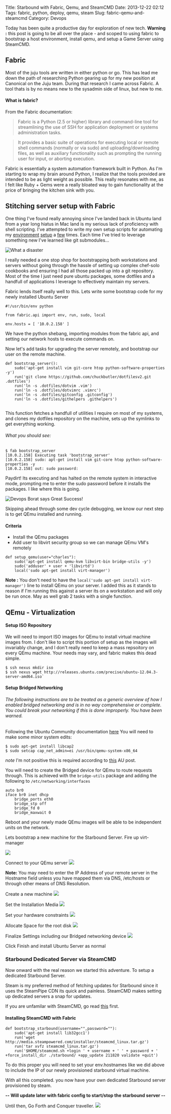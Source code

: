 Title: Starbound with Fabric, Qemu, and SteamCMD
Date: 2013-12-22 02:12
Tags: fabric, python, deploy, qemu, steam
Slug: fabric-qemu-and-steamcmd
Category: Devops

Today has been quite a productive day for exploration of new tech. **Warning :** this post is going to be all over the place - and scoped to using fabric to bootstrap a host environment, install qemu, and setup a Game Server using SteamCMD.


## Fabric

Most of the juju tools are written in either python or go. This has lead me down the path of researching Python gearing up for my new position at Canonical on the Juju team. During that research I came across Fabric. A tool thats is by no means new to the sysadmin side of linux, but new to me.

#### What is fabric?

From the Fabric documentation:

> Fabric is a Python (2.5 or higher) library and command-line tool for streamlining the use of SSH for application deployment or systems administration tasks.

>It provides a basic suite of operations for executing local or remote shell commands (normally or via sudo) and uploading/downloading files, as well as auxiliary functionality such as prompting the running user for input, or aborting execution.

Fabric is essentially a system automation framework built in Python. As I'm starting to wrap my brain around Python, I realize that the tools provided are intended to be as light weight as possible. This really resonates with me, as I felt like Ruby + Gems were a really bloated way to gain functionality at the price of bringing the kitchen sink with you.

## Stitching server setup with Fabric

One thing I've found really annoying since I've landed back in Ubuntu land from a year long hiatus in Mac land is my serious lack of proficiency with shell scripting. I've attempted to write my own setup scripts for automating my [environment](https://github.com/chuckbutler/dotfiles/blob/master/scripts/bootstrap.sh) [setup](https://github.com/chuckbutler/dotfiles/blob/master/scripts/bootstrap.rb) a [few](https://github.com/chuckbutler/dotfilesv2/blob/master/setup_symlinks.sh) times. Each time I've tried to leverage something new I've learned like git submodules...

![What a disaster](http://i.imgflip.com/5mey3.jpg)

I really needed a one stop shop for bootstrapping both workstations and servers without going through the hassle of setting up complex chef-solo cookbooks and ensuring I had all those packed up into a git repository. Most of the time I just need pure ubuntu packages, some dotfiles and a handfull of applications I leverage to effectively maintain my servers.

Fabric lends itself really well to this. Lets write some bootstrap code for my newly installed Ubuntu Server

```
#!/usr/bin/env python

from fabric.api import env, run, sudo, local

env.hosts = [ '10.0.2.158' ]
```
We have the python shebang, importing modules from the fabric api, and setting our network hosts to execute commands on.

Now let's add tasks for upgrading the server remotely, and bootstrap our user on the remote machine.

```
def bootstrap_server():
    sudo('apt-get install vim git-core htop python-software-properties -y')
    run('git clone https://github.com/chuckbutler/dotfilesv2.git .dotfiles')
    run('ln -s .dotfiles/dotvim .vim')
    run('ln -s .dotfiles/dotvimrc .vimrc')
    run('ln -s .dotfiles/gitconfig .gitconfig')
    run('ln -s .dotfiles/githelpers .githelpers')


```

This function fetches a handfull of utilities I require on most of my systems, and clones my dotfiles repository on the machine, sets up the symlinks to get everything working.

###### What you should see:

```
$ fab bootstrap_server
[10.0.2.158] Executing task 'bootstrap_server'
[10.0.2.158] sudo: apt-get install vim git-core htop python-software-properties -y
[10.0.2.158] out: sudo password:
```

Paydirt! Its executing and has halted on the remote system in interactive mode, prompting me to enter the sudo password before it installs the packages. I like where this is going.

![Devops Borat says Great Success!](/content/images/2013/Dec/devops_borat_tells_it_like_it_is.png)

Skipping ahead through some dev cycle debugging, we know our next step is to get QEmu installed and running.

#### Criteria
- Install the QEmu packages
- Add user to libvirt security group so we can manage QEmu VM's remotely

```
def setup_qemu(user="charles"):
    sudo('apt-get install qemu-kvm libvirt-bin bridge-utils -y')
    sudo('adduser' + user + 'libvirtd')
    local('sudo apt-get install virt-manager')
```

**Note :** You don't need to have the `local('sudo apt-get install virt-manager')` line to install QEmu on your server. I added this as it stands to reason if I'm running this against a server its on a workstation and will only be run once. May as well grab 2 tasks with a single function.

## QEmu - Virtualization


#### Setup ISO Repository

We will need to import ISO images for QEmu to install virtual machine images from. I don't like to script this portion of setup as the images will invariably change, and I don't really need to keep a mass repsoitory on every QEmu machine. Your needs may vary, and fabric makes this dead simple.

```
$ ssh nexus mkdir iso
$ ssh nexus wget http://releases.ubuntu.com/precise/ubuntu-12.04.3-server-amd64.iso`
```

#### Setup Bridged Networking

###### The following instructions are to be treated as a generic overview of how I enabled bridged networking and is in no way comprehensive or complete. You could break your networking if this is done improperly. You have been warned.

Following the Ubuntu Community documentation [here](https://help.ubuntu.com/community/KVM/Networking) You will need to make some minor system edits:

```
$ sudo apt-get install libcap2
$ sudo setcap cap_net_admin=ei /usr/bin/qemu-system-x86_64
```
*note* I'm not positive this is required according to [this](http://askubuntu.com/questions/179508/kvm-bridged-network-not-working) AU post.


You will need to create the Bridged device for QEmu to route requests through. This is achieved with the `bridge-utils` package and adding the following to `/etc/networking/interfaces`

```
auto br0
iface br0 inet dhcp
    bridge_ports eth0
    bridge_stp off
    bridge_fd 0
    bridge_maxwait 0

```
Reboot and your newly made QEmu images will be able to be independent units on the network.



Lets bootstrap a new machine for the Starbound Server. Fire up virt-manager

![](/content/images/2013/Dec/virt_manager.jpg)


Connect to your QEmu server
![](/content/images/2013/Dec/Selection_002.png)

**Note:** You may need to enter the IP Address of your remote server in the Hostname field unless you have mapped them via DNS, /etc/hosts or through other means of DNS Resolution.

Create a new machine
![](/content/images/2013/Dec/Selection_003.png)

Set the Installation Media
![](/content/images/2013/Dec/Selection_004.png)

Set your hardware constraints
![](/content/images/2013/Dec/Selection_005.png)

Allocate Space for the root disk
![](/content/images/2013/Dec/Selection_006.png)

Finalize Settings including our Bridged networking device
![](/content/images/2013/Dec/Selection_007.png)

Click Finish and install Ubuntu Server as normal


### Starbound Dedicated Server via SteamCMD

Now onward with the real reason we started this adventure. To setup a dedicated Starbound Server.

Steam is my preferred method of fetching updates for Starbound since it uses the SteamPipe CDN its quick and painless. SteamCMD makes setting up dedicated servers a snap for updates.

If you are unfamilar with SteamCMD, go read [this](https://developer.valvesoftware.com/wiki/SteamCMD) first.

#### Installing SteamCMD with Fabric


```
def bootstrap_starbound(username="",password=""):
	sudo('apt-get install lib32gcc1')
	run('wget http://media.steampowered.com/installer/steamcmd_linux.tar.gz')
	run('tar xvfz steamcmd_linux.tar.gz')
	run('$HOME/steamcmd.sh +login ' + username + ' ' + password + ' +force_install_dir ./starbound/ +app_update 211820 validate +quit')
```

To do this proper you will need to set your env.hostnames like we did above to include the IP of our newly provisioned starbound virtual machine.

With all this completed. you now have your own dedicated Starbound server provisioned by steam.

**-- Will update later with fabric config to start/stop the starbound server --**


Until then, Go Forth and Conquer traveller.
![](http://cloud-2.steampowered.com/ugc/486685587177079925/0C48E99D41E5E9E07972169D5DEFD3D306C47CB0/)
